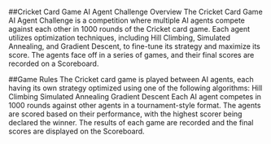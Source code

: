 ##Cricket Card Game AI Agent Challenge
Overview
The Cricket Card Game AI Agent Challenge is a competition where multiple AI agents compete against each other in 1000 rounds of the Cricket card game. Each agent utilizes optimization techniques, including Hill Climbing, Simulated Annealing, and Gradient Descent, to fine-tune its strategy and maximize its score. The agents face off in a series of games, and their final scores are recorded on a Scoreboard.

##Game Rules
The Cricket card game is played between AI agents, each having its own strategy optimized using one of the following algorithms:
Hill Climbing
Simulated Annealing
Gradient Descent
Each AI agent competes in 1000 rounds against other agents in a tournament-style format.
The agents are scored based on their performance, with the highest scorer being declared the winner.
The results of each game are recorded and the final scores are displayed on the Scoreboard.
